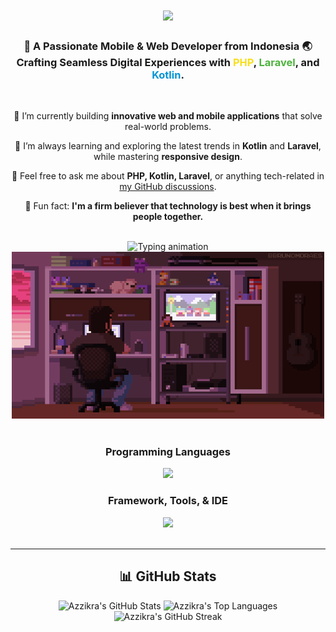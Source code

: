 <h1 align="center">
    <img src="https://readme-typing-svg.herokuapp.com/?font=Righteous&size=35&center=true&vCenter=true&width=500&height=70&duration=4000&lines=Hi+There!+👋;+I'm+Fajri+Ramadhan!;" />
</h1>

<h3 align="center">
  🚀 A Passionate Mobile & Web Developer from Indonesia 🌏 <br/>
  Crafting Seamless Digital Experiences with <span style="color: #F7DF1E;">PHP</span>, <span style="color: #4DB33D;">Laravel</span>, and <span style="color: #0095D5;">Kotlin</span>.
</h3>

<br/>

<div align="center">
  
  🔭 I’m currently building **innovative web and mobile applications** that solve real-world problems. <br/>
  
  🌱 I’m always learning and exploring the latest trends in **Kotlin** and **Laravel**, while mastering **responsive design**. <br/>
  
  💬 Feel free to ask me about **PHP, Kotlin, Laravel**, or anything tech-related in [my GitHub discussions](https://github.com/FajriRamadhan30). <br/>
  
  🎯 Fun fact: **I'm a firm believer that technology is best when it brings people together.**
</div>

<br/>

<!-- Animation -->
<div align="center">
  <img src="https://readme-typing-svg.herokuapp.com?color=0095D5&lines=Mobile+Developer+%7C+Web+Developer;Crafting+Elegant+Digital+Solutions;Always+Learning+%7C+Always+Growing;Transforming+Ideas+into+Code" alt="Typing animation">

<br>
 <img src="Pixel.gif" alt="Deskripsi GIF" width="500">
</div>
<br>

 <!-- Programming Languages Icons -->
<div align="center">
         <h3>Programming Languages</h3>   
         <img src="https://skillicons.dev/icons?i=kotlin,javascript,dart,c,cpp,html,css,php,python,r" /><br>
    <h3>Framework, Tools, & IDE</h3>
    <img src="https://skillicons.dev/icons?i=androidstudio,vscode,flutter,nodejs,mysql,git,github,postman,figma,bootstrap" /> 
</div>
<br><hr>

<h2 align="center">📊 GitHub Stats</h2>

<div align="center">
  <!-- GitHub Stats -->
  <img src="https://github-readme-stats.vercel.app/api?username=FajriRamadhan30&show_icons=true&theme=radical" alt="Azzikra's GitHub Stats" height="180em" />
  
  <!-- Most Used Languages -->
  <img src="https://github-readme-stats.vercel.app/api/top-langs/?username=FajriRamadhan30&layout=compact&theme=radical" alt="Azzikra's Top Languages" height="180em" />
  
  <!-- GitHub Streak Stats -->
  <img src="https://streak-stats.demolab.com?user=FajriRamadhan30&theme=radical&hide_border=true" alt="Azzikra's GitHub Streak" height="180em" />
</div>

